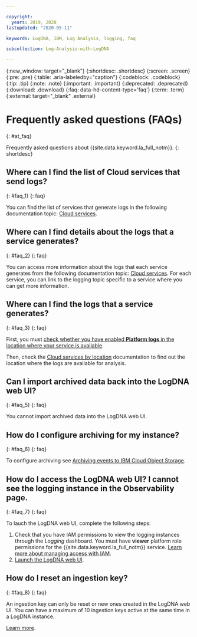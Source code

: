 ```yaml
---

copyright:
  years: 2019, 2020
lastupdated: "2020-05-11"

keywords: LogDNA, IBM, Log Analysis, logging, faq

subcollection: Log-Analysis-with-LogDNA

---
```


{:new_window: target="_blank"}
{:shortdesc: .shortdesc}
{:screen: .screen}
{:pre: .pre}
{:table: .aria-labeledby="caption"}
{:codeblock: .codeblock}
{:tip: .tip}
{:note: .note}
{:important: .important}
{:deprecated: .deprecated}
{:download: .download}
{:faq: data-hd-content-type='faq'}
{:term: .term}
{:external: target="_blank" .external}

# Frequently asked questions (FAQs)
{: #at_faq}

Frequently asked questions about {{site.data.keyword.la_full_notm}}.
{: shortdesc}

## Where can I find the list of Cloud services that send logs?
{: #faq_1}
{: faq}

You can find the list of services that generate logs in the following documentation topic: [Cloud services](/docs/Log-Analysis-with-LogDNA?topic=Log-Analysis-with-LogDNA-cloud_services).

## Where can I find details about the logs that a service generates?
{: #faq_2}
{: faq}

You can access more information about the logs that each service generates from the following documentation topic: [Cloud services](/docs/Log-Analysis-with-LogDNA?topic=Log-Analysis-with-LogDNA-cloud_services). For each service, you can link to the logging topic specific to a service where you can get more information.

## Where can I find the logs that a service generates?
{: #faq_3}
{: faq}

First, you must [check whether you have enabled **Platform logs** in the location where your service is available](/docs/Log-Analysis-with-LogDNA?topic=Log-Analysis-with-LogDNA-config_svc_logs).

Then, check the [Cloud services by location](/docs/Activity-Tracker-with-LogDNA?topic=Activity-Tracker-with-LogDNA-event_types#event_types_location) documentation to find out the location where the logs are available for analysis.  


## Can I import archived data back into the LogDNA web UI?
{: #faq_5}
{: faq}

You cannot import archived data into the LogDNA web UI. 

## How do I configure archiving for my instance?
{: #faq_6}
{: faq}

To configure archiving see [Archiving events to IBM Cloud Object Storage](/docs/Log-Analysis-with-LogDNA?topic=Log-Analysis-with-LogDNA-archiving).

## How do I access the LogDNA web UI? I cannot see the logging instance in the Observability page.
{: #faq_7}
{: faq}

To lauch the LogDNA web UI, complete the following steps:
1. Check that you have IAM permissions to view the logging instances through the *Logging* dashboard. You must have **viewer** platform role permissions for the {{site.data.keyword.la_full_notm}} service. [Learn more about managing access with IAM](/docs/Log-Analysis-with-LogDNA?topic=Log-Analysis-with-LogDNA-iam).
2. [Launch the LogDNA web UI](/docs/Log-Analysis-with-LogDNA?topic=Log-Analysis-with-LogDNA-launch).

## How do I reset an ingestion key?
{: #faq_8}
{: faq}

An ingestion key can only be reset or new ones created in the LogDNA web UI. You can have a maximum of 10 ingestion keys active at the same time in a LogDNA instance.

[Learn more](/docs/Log-Analysis-with-LogDNA?topic=Log-Analysis-with-LogDNA-ingestion_key#reset).


